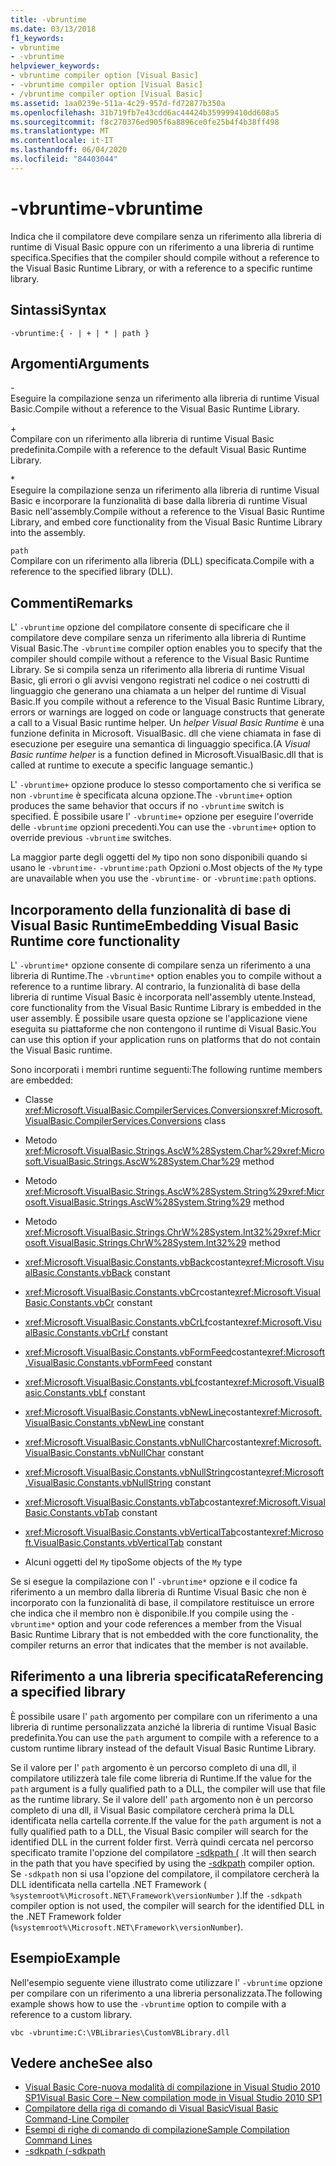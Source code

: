 ```yaml
---
title: -vbruntime
ms.date: 03/13/2018
f1_keywords:
- vbruntime
- -vbruntime
helpviewer_keywords:
- vbruntime compiler option [Visual Basic]
- -vbruntime compiler option [Visual Basic]
- /vbruntime compiler option [Visual Basic]
ms.assetid: 1aa0239e-511a-4c29-957d-fd72877b350a
ms.openlocfilehash: 31b719fb7e43cdd6ac44424b359999410dd608a5
ms.sourcegitcommit: f8c270376ed905f6a8896ce0fe25b4f4b38ff498
ms.translationtype: MT
ms.contentlocale: it-IT
ms.lasthandoff: 06/04/2020
ms.locfileid: "84403044"
---
```

# <a name="-vbruntime"></a><span data-ttu-id="4fe07-102">-vbruntime</span><span class="sxs-lookup"><span data-stu-id="4fe07-102">-vbruntime</span></span>
<span data-ttu-id="4fe07-103">Indica che il compilatore deve compilare senza un riferimento alla libreria di runtime di Visual Basic oppure con un riferimento a una libreria di runtime specifica.</span><span class="sxs-lookup"><span data-stu-id="4fe07-103">Specifies that the compiler should compile without a reference to the Visual Basic Runtime Library, or with a reference to a specific runtime library.</span></span>  
  
## <a name="syntax"></a><span data-ttu-id="4fe07-104">Sintassi</span><span class="sxs-lookup"><span data-stu-id="4fe07-104">Syntax</span></span>  
  
```console  
-vbruntime:{ - | + | * | path }  
```  
  
## <a name="arguments"></a><span data-ttu-id="4fe07-105">Argomenti</span><span class="sxs-lookup"><span data-stu-id="4fe07-105">Arguments</span></span>  
 \-  
 <span data-ttu-id="4fe07-106">Eseguire la compilazione senza un riferimento alla libreria di runtime Visual Basic.</span><span class="sxs-lookup"><span data-stu-id="4fe07-106">Compile without a reference to the Visual Basic Runtime Library.</span></span>  
  
 \+  
 <span data-ttu-id="4fe07-107">Compilare con un riferimento alla libreria di runtime Visual Basic predefinita.</span><span class="sxs-lookup"><span data-stu-id="4fe07-107">Compile with a reference to the default Visual Basic Runtime Library.</span></span>  
  
 \*  
 <span data-ttu-id="4fe07-108">Eseguire la compilazione senza un riferimento alla libreria di runtime Visual Basic e incorporare la funzionalità di base dalla libreria di runtime Visual Basic nell'assembly.</span><span class="sxs-lookup"><span data-stu-id="4fe07-108">Compile without a reference to the Visual Basic Runtime Library, and embed core functionality from the Visual Basic Runtime Library into the assembly.</span></span>  
  
 `path`  
 <span data-ttu-id="4fe07-109">Compilare con un riferimento alla libreria (DLL) specificata.</span><span class="sxs-lookup"><span data-stu-id="4fe07-109">Compile with a reference to the specified library (DLL).</span></span>  
  
## <a name="remarks"></a><span data-ttu-id="4fe07-110">Commenti</span><span class="sxs-lookup"><span data-stu-id="4fe07-110">Remarks</span></span>  
 <span data-ttu-id="4fe07-111">L' `-vbruntime` opzione del compilatore consente di specificare che il compilatore deve compilare senza un riferimento alla libreria di Runtime Visual Basic.</span><span class="sxs-lookup"><span data-stu-id="4fe07-111">The `-vbruntime` compiler option enables you to specify that the compiler should compile without a reference to the Visual Basic Runtime Library.</span></span> <span data-ttu-id="4fe07-112">Se si compila senza un riferimento alla libreria di runtime Visual Basic, gli errori o gli avvisi vengono registrati nel codice o nei costrutti di linguaggio che generano una chiamata a un helper del runtime di Visual Basic.</span><span class="sxs-lookup"><span data-stu-id="4fe07-112">If you compile without a reference to the Visual Basic Runtime Library, errors or warnings are logged on code or language constructs that generate a call to a Visual Basic runtime helper.</span></span> <span data-ttu-id="4fe07-113">Un *helper Visual Basic Runtime* è una funzione definita in Microsoft. VisualBasic. dll che viene chiamata in fase di esecuzione per eseguire una semantica di linguaggio specifica.</span><span class="sxs-lookup"><span data-stu-id="4fe07-113">(A *Visual Basic runtime helper* is a function defined in Microsoft.VisualBasic.dll that is called at runtime to execute a specific language semantic.)</span></span>  
  
 <span data-ttu-id="4fe07-114">L' `-vbruntime+` opzione produce lo stesso comportamento che si verifica se non `-vbruntime` è specificata alcuna opzione.</span><span class="sxs-lookup"><span data-stu-id="4fe07-114">The `-vbruntime+` option produces the same behavior that occurs if no `-vbruntime` switch is specified.</span></span> <span data-ttu-id="4fe07-115">È possibile usare l' `-vbruntime+` opzione per eseguire l'override delle `-vbruntime` opzioni precedenti.</span><span class="sxs-lookup"><span data-stu-id="4fe07-115">You can use the `-vbruntime+` option to override previous `-vbruntime` switches.</span></span>  
  
 <span data-ttu-id="4fe07-116">La maggior parte degli oggetti del `My` tipo non sono disponibili quando si usano le `-vbruntime-` `-vbruntime:path` Opzioni o.</span><span class="sxs-lookup"><span data-stu-id="4fe07-116">Most objects of the `My` type are unavailable when you use the `-vbruntime-` or `-vbruntime:path` options.</span></span>  
  
## <a name="embedding-visual-basic-runtime-core-functionality"></a><span data-ttu-id="4fe07-117">Incorporamento della funzionalità di base di Visual Basic Runtime</span><span class="sxs-lookup"><span data-stu-id="4fe07-117">Embedding Visual Basic Runtime core functionality</span></span>  
 <span data-ttu-id="4fe07-118">L' `-vbruntime*` opzione consente di compilare senza un riferimento a una libreria di Runtime.</span><span class="sxs-lookup"><span data-stu-id="4fe07-118">The `-vbruntime*` option enables you to compile without a reference to a runtime library.</span></span> <span data-ttu-id="4fe07-119">Al contrario, la funzionalità di base della libreria di runtime Visual Basic è incorporata nell'assembly utente.</span><span class="sxs-lookup"><span data-stu-id="4fe07-119">Instead, core functionality from the Visual Basic Runtime Library is embedded in the user assembly.</span></span> <span data-ttu-id="4fe07-120">È possibile usare questa opzione se l'applicazione viene eseguita su piattaforme che non contengono il runtime di Visual Basic.</span><span class="sxs-lookup"><span data-stu-id="4fe07-120">You can use this option if your application runs on platforms that do not contain the Visual Basic runtime.</span></span>  
  
 <span data-ttu-id="4fe07-121">Sono incorporati i membri runtime seguenti:</span><span class="sxs-lookup"><span data-stu-id="4fe07-121">The following runtime members are embedded:</span></span>  
  
- <span data-ttu-id="4fe07-122">Classe <xref:Microsoft.VisualBasic.CompilerServices.Conversions></span><span class="sxs-lookup"><span data-stu-id="4fe07-122"><xref:Microsoft.VisualBasic.CompilerServices.Conversions> class</span></span>  
  
- <span data-ttu-id="4fe07-123">Metodo <xref:Microsoft.VisualBasic.Strings.AscW%28System.Char%29></span><span class="sxs-lookup"><span data-stu-id="4fe07-123"><xref:Microsoft.VisualBasic.Strings.AscW%28System.Char%29> method</span></span>  
  
- <span data-ttu-id="4fe07-124">Metodo <xref:Microsoft.VisualBasic.Strings.AscW%28System.String%29></span><span class="sxs-lookup"><span data-stu-id="4fe07-124"><xref:Microsoft.VisualBasic.Strings.AscW%28System.String%29> method</span></span>  
  
- <span data-ttu-id="4fe07-125">Metodo <xref:Microsoft.VisualBasic.Strings.ChrW%28System.Int32%29></span><span class="sxs-lookup"><span data-stu-id="4fe07-125"><xref:Microsoft.VisualBasic.Strings.ChrW%28System.Int32%29> method</span></span>  
  
- <span data-ttu-id="4fe07-126"><xref:Microsoft.VisualBasic.Constants.vbBack>costante</span><span class="sxs-lookup"><span data-stu-id="4fe07-126"><xref:Microsoft.VisualBasic.Constants.vbBack> constant</span></span>  
  
- <span data-ttu-id="4fe07-127"><xref:Microsoft.VisualBasic.Constants.vbCr>costante</span><span class="sxs-lookup"><span data-stu-id="4fe07-127"><xref:Microsoft.VisualBasic.Constants.vbCr> constant</span></span>  
  
- <span data-ttu-id="4fe07-128"><xref:Microsoft.VisualBasic.Constants.vbCrLf>costante</span><span class="sxs-lookup"><span data-stu-id="4fe07-128"><xref:Microsoft.VisualBasic.Constants.vbCrLf> constant</span></span>  
  
- <span data-ttu-id="4fe07-129"><xref:Microsoft.VisualBasic.Constants.vbFormFeed>costante</span><span class="sxs-lookup"><span data-stu-id="4fe07-129"><xref:Microsoft.VisualBasic.Constants.vbFormFeed> constant</span></span>  
  
- <span data-ttu-id="4fe07-130"><xref:Microsoft.VisualBasic.Constants.vbLf>costante</span><span class="sxs-lookup"><span data-stu-id="4fe07-130"><xref:Microsoft.VisualBasic.Constants.vbLf> constant</span></span>  
  
- <span data-ttu-id="4fe07-131"><xref:Microsoft.VisualBasic.Constants.vbNewLine>costante</span><span class="sxs-lookup"><span data-stu-id="4fe07-131"><xref:Microsoft.VisualBasic.Constants.vbNewLine> constant</span></span>  
  
- <span data-ttu-id="4fe07-132"><xref:Microsoft.VisualBasic.Constants.vbNullChar>costante</span><span class="sxs-lookup"><span data-stu-id="4fe07-132"><xref:Microsoft.VisualBasic.Constants.vbNullChar> constant</span></span>  
  
- <span data-ttu-id="4fe07-133"><xref:Microsoft.VisualBasic.Constants.vbNullString>costante</span><span class="sxs-lookup"><span data-stu-id="4fe07-133"><xref:Microsoft.VisualBasic.Constants.vbNullString> constant</span></span>  
  
- <span data-ttu-id="4fe07-134"><xref:Microsoft.VisualBasic.Constants.vbTab>costante</span><span class="sxs-lookup"><span data-stu-id="4fe07-134"><xref:Microsoft.VisualBasic.Constants.vbTab> constant</span></span>  
  
- <span data-ttu-id="4fe07-135"><xref:Microsoft.VisualBasic.Constants.vbVerticalTab>costante</span><span class="sxs-lookup"><span data-stu-id="4fe07-135"><xref:Microsoft.VisualBasic.Constants.vbVerticalTab> constant</span></span>  
  
- <span data-ttu-id="4fe07-136">Alcuni oggetti del `My` tipo</span><span class="sxs-lookup"><span data-stu-id="4fe07-136">Some objects of the `My` type</span></span>  
  
 <span data-ttu-id="4fe07-137">Se si esegue la compilazione con l' `-vbruntime*` opzione e il codice fa riferimento a un membro dalla libreria di Runtime Visual Basic che non è incorporato con la funzionalità di base, il compilatore restituisce un errore che indica che il membro non è disponibile.</span><span class="sxs-lookup"><span data-stu-id="4fe07-137">If you compile using the `-vbruntime*` option and your code references a member from the Visual Basic Runtime Library that is not embedded with the core functionality, the compiler returns an error that indicates that the member is not available.</span></span>  
  
## <a name="referencing-a-specified-library"></a><span data-ttu-id="4fe07-138">Riferimento a una libreria specificata</span><span class="sxs-lookup"><span data-stu-id="4fe07-138">Referencing a specified library</span></span>  
 <span data-ttu-id="4fe07-139">È possibile usare l' `path` argomento per compilare con un riferimento a una libreria di runtime personalizzata anziché la libreria di runtime Visual Basic predefinita.</span><span class="sxs-lookup"><span data-stu-id="4fe07-139">You can use the `path` argument to compile with a reference to a custom runtime library instead of the default Visual Basic Runtime Library.</span></span>  
  
 <span data-ttu-id="4fe07-140">Se il valore per l' `path` argomento è un percorso completo di una dll, il compilatore utilizzerà tale file come libreria di Runtime.</span><span class="sxs-lookup"><span data-stu-id="4fe07-140">If the value for the `path` argument is a fully qualified path to a DLL, the compiler will use that file as the runtime library.</span></span> <span data-ttu-id="4fe07-141">Se il valore dell' `path` argomento non è un percorso completo di una dll, il Visual Basic compilatore cercherà prima la DLL identificata nella cartella corrente.</span><span class="sxs-lookup"><span data-stu-id="4fe07-141">If the value for the `path` argument is not a fully qualified path to a DLL, the Visual Basic compiler will search for the identified DLL in the current folder first.</span></span> <span data-ttu-id="4fe07-142">Verrà quindi cercata nel percorso specificato tramite l'opzione del compilatore [-sdkpath (](sdkpath.md) .</span><span class="sxs-lookup"><span data-stu-id="4fe07-142">It will then search in the path that you have specified by using the [-sdkpath](sdkpath.md) compiler option.</span></span> <span data-ttu-id="4fe07-143">Se `-sdkpath` non si usa l'opzione del compilatore, il compilatore cercherà la DLL identificata nella cartella .NET Framework ( `%systemroot%\Microsoft.NET\Framework\versionNumber` ).</span><span class="sxs-lookup"><span data-stu-id="4fe07-143">If the `-sdkpath` compiler option is not used, the compiler will search for the identified DLL in the .NET Framework folder (`%systemroot%\Microsoft.NET\Framework\versionNumber`).</span></span>  
  
## <a name="example"></a><span data-ttu-id="4fe07-144">Esempio</span><span class="sxs-lookup"><span data-stu-id="4fe07-144">Example</span></span>  
 <span data-ttu-id="4fe07-145">Nell'esempio seguente viene illustrato come utilizzare l' `-vbruntime` opzione per compilare con un riferimento a una libreria personalizzata.</span><span class="sxs-lookup"><span data-stu-id="4fe07-145">The following example shows how to use the `-vbruntime` option to compile with a reference to a custom library.</span></span>  
  
```console
vbc -vbruntime:C:\VBLibraries\CustomVBLibrary.dll  
```  
  
## <a name="see-also"></a><span data-ttu-id="4fe07-146">Vedere anche</span><span class="sxs-lookup"><span data-stu-id="4fe07-146">See also</span></span>

- [<span data-ttu-id="4fe07-147">Visual Basic Core-nuova modalità di compilazione in Visual Studio 2010 SP1</span><span class="sxs-lookup"><span data-stu-id="4fe07-147">Visual Basic Core – New compilation mode in Visual Studio 2010 SP1</span></span>](https://devblogs.microsoft.com/vbteam/vb-core-new-compilation-mode-in-visual-studio-2010-sp1/)
- [<span data-ttu-id="4fe07-148">Compilatore della riga di comando di Visual Basic</span><span class="sxs-lookup"><span data-stu-id="4fe07-148">Visual Basic Command-Line Compiler</span></span>](index.md)
- [<span data-ttu-id="4fe07-149">Esempi di righe di comando di compilazione</span><span class="sxs-lookup"><span data-stu-id="4fe07-149">Sample Compilation Command Lines</span></span>](sample-compilation-command-lines.md)
- [<span data-ttu-id="4fe07-150">-sdkpath (</span><span class="sxs-lookup"><span data-stu-id="4fe07-150">-sdkpath</span></span>](sdkpath.md)
